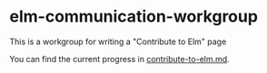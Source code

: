 # elm-communication-workgroup

This is a workgroup for writing a "Contribute to Elm" page

You can find the current progress in [contribute-to-elm.md](https://github.com/Orasund/elm-communication-workgroup/blob/main/contribute-to-elm.md).
